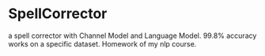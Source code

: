 # SpellCorrector
a spell corrector with Channel Model and Language Model. 99.8% accuracy works on a specific dataset. Homework of my nlp course.
